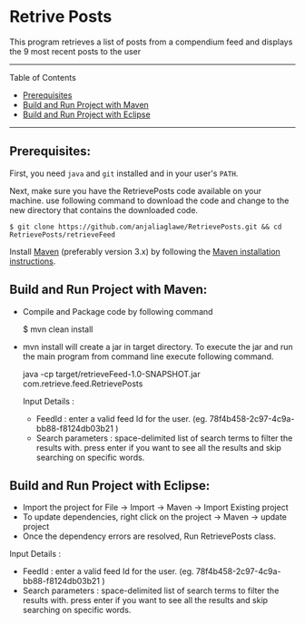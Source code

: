 # Retrive Posts

This program retrieves a list of posts from a compendium feed and displays the 9 most recent posts to the user

---

Table of Contents

* <a href="#prerequisite">Prerequisites</a>
* <a href="#mavenbuild">Build and Run Project with Maven</a>
* <a href="#eclipselink">Build and Run Project with Eclipse</a>

---

<a name="prerequisite"></a>

## Prerequisites:

First, you need `java` and `git` installed and in your user's `PATH`. 

Next, make sure you have the RetrievePosts code  available on your machine.  use following command to download the  code and change to the new directory that contains the downloaded code.

    $ git clone https://github.com/anjaliaglawe/RetrievePosts.git && cd RetrievePosts/retrieveFeed
    
Install [Maven](http://maven.apache.org/) (preferably version 3.x) by following the [Maven installation instructions](http://maven.apache.org/download.cgi).

<a name="mavenbuild"></a>

## Build and Run Project with Maven:

- Compile and Package code by following command
 
    $ mvn clean install

- mvn install will create a jar in target directory. To execute the jar and run the main program from command line execute 
  following command.

  java -cp target/retrieveFeed-1.0-SNAPSHOT.jar com.retrieve.feed.RetrievePosts
  
  Input Details :
  -  FeedId : enter a valid feed Id for the user. (eg. 78f4b458-2c97-4c9a-bb88-f8124db03b21 )
  -  Search parameters : space-delimited list of search terms to filter the results with. press enter if you want to see all the      results and skip searching on specific words.

<a name="eclipselink"></a>

## Build and Run Project with Eclipse:

* Import the project for File -> Import -> Maven -> Import Existing project
* To update dependencies, right click on the project -> Maven -> update project
* Once the dependency errors are resolved, Run RetrievePosts class.

 Input Details :
  -  FeedId : enter a valid feed Id for the user. (eg. 78f4b458-2c97-4c9a-bb88-f8124db03b21 )
  -  Search parameters : space-delimited list of search terms to filter the results with. press enter if you want to see all the      results and skip searching on specific words.



